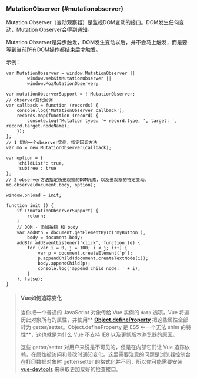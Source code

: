 ### MutationObserver {#mutationobserver}

Mutation Observer（变动观察器）是监视DOM变动的接口。DOM发生任何变动，Mutation Observer会得到通知。

Mutation Observer是异步触发，DOM发生变动以后，并不会马上触发，而是要等到当前所有DOM操作都结束后才触发。

示例：

```
var MutationObserver = window.MutationObserver ||
        window.WebKitMutationObserver || 
        window.MozMutationObserver;

var mutationObserverSupport = !!MutationObserver;
// observer变化回调
var callback = function (records) {
    console.log('MutationObserver callback');
    records.map(function (record) {
        console.log('Mutation type: '+ record.type, ', target: ', record.target.nodeName);
    });
};
// 1 初始一个observer实例，指定回调方法
var mo = new MutationObserver(callback);

var option = {
    'childList': true, 
    'subtree': true
};
// 2 observer方法指定所要观察的DOM元素，以及要观察的特定变动。
mo.observe(document.body, option);

window.onload = init;

function init () {
    if (!mutationObserverSupport) {
        return;
    }
    // DOM - 添加按钮 和 body
    var addBtn = document.getElementById('myButton'),
        body = document.body;
    addBtn.addEventListener('click', function (e) {
        for (var i = 0, j = 100; i < j; i++) {
            var p = document.createElement('p');
            p.appendChild(document.createTextNode(i));
            body.appendChild(p);
            console.log('append child node: ' + i);
        }
    }, false);
}
```

> #### Vue如何追踪变化
>
> 当你把一个普通的 JavaScript 对象传给 Vue 实例的 `data` 选项，Vue 将遍历此对象所有的属性，并使用** **[**Object.defineProperty**](https://developer.mozilla.org/en-US/docs/Web/JavaScript/Reference/Global_Objects/Object/defineProperty)** 把这些属性全部转为 getter/setter。Object.defineProperty 是 ES5 中一个无法 shim 的特性**，这也就是为什么 Vue 不支持 IE8 以及更低版本浏览器的原因。
>
> 这些 getter/setter 对用户来说是不可见的，但是在内部它们让 Vue 追踪依赖，在属性被访问和修改时通知变化。这里需要注意的问题是浏览器控制台在打印数据对象时 getter/setter 的格式化并不同，所以你可能需要安装 [vue-devtools](https://github.com/vuejs/vue-devtools) 来获取更加友好的检查接口。



